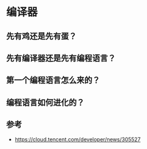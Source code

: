# 编译器

## 先有鸡还是先有蛋？

## 先有编译器还是先有编程语言？

## 第一个编程语言怎么来的？

## 编程语言如何进化的？

## 参考

* https://cloud.tencent.com/developer/news/305527

